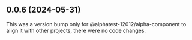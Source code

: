 ## 0.0.6 (2024-05-31)

This was a version bump only for @alphatest-12012/alpha-component to align it with other projects, there were no code changes.